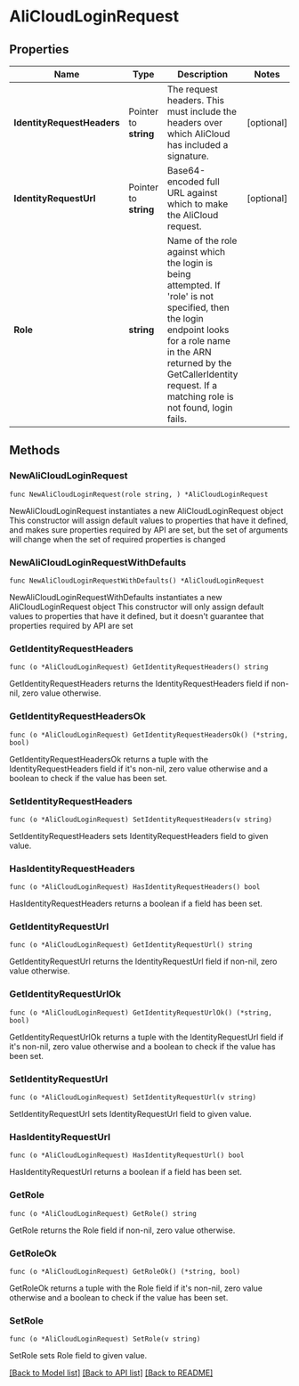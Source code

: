 # AliCloudLoginRequest


## Properties

Name | Type | Description | Notes
------------ | ------------- | ------------- | -------------
**IdentityRequestHeaders** | Pointer to **string** | The request headers. This must include the headers over which AliCloud has included a signature. | [optional] 
**IdentityRequestUrl** | Pointer to **string** | Base64-encoded full URL against which to make the AliCloud request. | [optional] 
**Role** | **string** | Name of the role against which the login is being attempted. If &#x27;role&#x27; is not specified, then the login endpoint looks for a role name in the ARN returned by the GetCallerIdentity request. If a matching role is not found, login fails. | 



## Methods


### NewAliCloudLoginRequest

`func NewAliCloudLoginRequest(role string, ) *AliCloudLoginRequest`

NewAliCloudLoginRequest instantiates a new AliCloudLoginRequest object
This constructor will assign default values to properties that have it defined,
and makes sure properties required by API are set, but the set of arguments
will change when the set of required properties is changed

### NewAliCloudLoginRequestWithDefaults

`func NewAliCloudLoginRequestWithDefaults() *AliCloudLoginRequest`

NewAliCloudLoginRequestWithDefaults instantiates a new AliCloudLoginRequest object
This constructor will only assign default values to properties that have it defined,
but it doesn't guarantee that properties required by API are set


### GetIdentityRequestHeaders

`func (o *AliCloudLoginRequest) GetIdentityRequestHeaders() string`

GetIdentityRequestHeaders returns the IdentityRequestHeaders field if non-nil, zero value otherwise.

### GetIdentityRequestHeadersOk

`func (o *AliCloudLoginRequest) GetIdentityRequestHeadersOk() (*string, bool)`

GetIdentityRequestHeadersOk returns a tuple with the IdentityRequestHeaders field if it's non-nil, zero value otherwise
and a boolean to check if the value has been set.

### SetIdentityRequestHeaders

`func (o *AliCloudLoginRequest) SetIdentityRequestHeaders(v string)`

SetIdentityRequestHeaders sets IdentityRequestHeaders field to given value.


### HasIdentityRequestHeaders

`func (o *AliCloudLoginRequest) HasIdentityRequestHeaders() bool`

HasIdentityRequestHeaders returns a boolean if a field has been set.




### GetIdentityRequestUrl

`func (o *AliCloudLoginRequest) GetIdentityRequestUrl() string`

GetIdentityRequestUrl returns the IdentityRequestUrl field if non-nil, zero value otherwise.

### GetIdentityRequestUrlOk

`func (o *AliCloudLoginRequest) GetIdentityRequestUrlOk() (*string, bool)`

GetIdentityRequestUrlOk returns a tuple with the IdentityRequestUrl field if it's non-nil, zero value otherwise
and a boolean to check if the value has been set.

### SetIdentityRequestUrl

`func (o *AliCloudLoginRequest) SetIdentityRequestUrl(v string)`

SetIdentityRequestUrl sets IdentityRequestUrl field to given value.


### HasIdentityRequestUrl

`func (o *AliCloudLoginRequest) HasIdentityRequestUrl() bool`

HasIdentityRequestUrl returns a boolean if a field has been set.




### GetRole

`func (o *AliCloudLoginRequest) GetRole() string`

GetRole returns the Role field if non-nil, zero value otherwise.

### GetRoleOk

`func (o *AliCloudLoginRequest) GetRoleOk() (*string, bool)`

GetRoleOk returns a tuple with the Role field if it's non-nil, zero value otherwise
and a boolean to check if the value has been set.

### SetRole

`func (o *AliCloudLoginRequest) SetRole(v string)`

SetRole sets Role field to given value.










[[Back to Model list]](../README.md#documentation-for-models) [[Back to API list]](../README.md#documentation-for-api-endpoints) [[Back to README]](../README.md)


